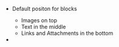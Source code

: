 - Default positon for blocks
  - Images on top
  - Text in the middle
  - Links and Attachments in the bottom

- 
